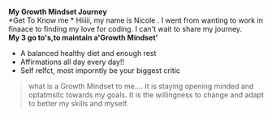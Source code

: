 **My Growth Mindset Journey**  
*Get To Know me *
Hiiiii, my name is Nicole . I went from wanting to work in finaace to finding my love for coding. I can't wait to share my journey.  
**My 3 go to's,to maintain a'Growth Mindset'**
- A balanced healthy diet and enough rest
- Affirmations all day every day!!
- Self relfct, most imporntly be your biggest critic  
>what is a Growth Mindset to me.... It is staying opening minded and optatmsitc towards my goals. It is the willingness to change and adapt to better my skills and myself.

